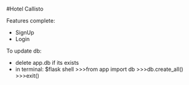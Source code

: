 #Hotel Callisto
 
 Features complete:
  - SignUp
  - Login
 

To update db:

 - delete app.db if its exists
 - in terminal: $flask shell
              >>>from app import db
              >>>db.create_all()
              >>>exit()
